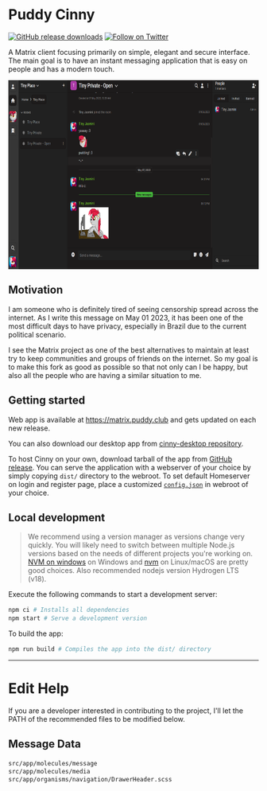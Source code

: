 # Puddy Cinny
<p>
    <a href="https://github.com/JasminDreasond/Puddy-Cinny/releases">
        <img alt="GitHub release downloads" src="https://img.shields.io/github/downloads/JasminDreasond/Puddy-Cinny/total?logo=github&style=social"></a>
    <a href="https://twitter.com/intent/follow?screen_name=JasminDreasond">
        <img alt="Follow on Twitter" src="https://img.shields.io/twitter/follow/JasminDreasond?logo=twitter&style=social"></a>
</p>

A Matrix client focusing primarily on simple, elegant and secure interface. The main goal is to have an instant messaging application that is easy on people and has a modern touch.

<img align="center" src="https://github.com/JasminDreasond/Puddy-Cinny/blob/dev/public/img/assets/preview-1.png?raw=true" height="380">

## Motivation
I am someone who is definitely tired of seeing censorship spread across the internet. As I write this message on May 01 2023, it has been one of the most difficult days to have privacy, especially in Brazil due to the current political scenario.

I see the Matrix project as one of the best alternatives to maintain at least try to keep communities and groups of friends on the internet. So my goal is to make this fork as good as possible so that not only can I be happy, but also all the people who are having a similar situation to me.

## Getting started
Web app is available at https://matrix.puddy.club and gets updated on each new release.

You can also download our desktop app from [cinny-desktop repository](https://github.com/JasminDreasond/Puddy-Cinny-Desktop).

To host Cinny on your own, download tarball of the app from [GitHub release](https://github.com/JasminDreasond/Puddy-Cinny/releases/latest).
You can serve the application with a webserver of your choice by simply copying `dist/` directory to the webroot. 
To set default Homeserver on login and register page, place a customized [`config.json`](config.json) in webroot of your choice.


## Local development
> We recommend using a version manager as versions change very quickly. You will likely need to switch 
between multiple Node.js versions based on the needs of different projects you're working on. [NVM on windows](https://github.com/coreybutler/nvm-windows#installation--upgrades) on Windows and [nvm](https://github.com/nvm-sh/nvm) on Linux/macOS are pretty good choices. Also recommended nodejs version Hydrogen LTS (v18).

Execute the following commands to start a development server:
```sh
npm ci # Installs all dependencies
npm start # Serve a development version
```

To build the app:
```sh
npm run build # Compiles the app into the dist/ directory
```

<hr/>

# Edit Help

If you are a developer interested in contributing to the project, I'll let the PATH of the recommended files to be modified below.

## Message Data

    src/app/molecules/message
    src/app/molecules/media
    src/app/organisms/navigation/DrawerHeader.scss